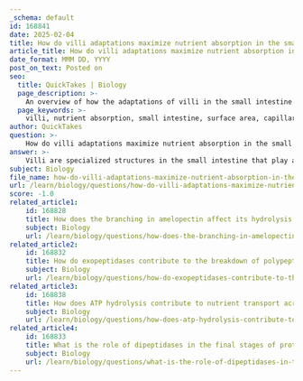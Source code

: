 ```yaml
---
_schema: default
id: 168841
date: 2025-02-04
title: How do villi adaptations maximize nutrient absorption in the small intestine?
article_title: How do villi adaptations maximize nutrient absorption in the small intestine?
date_format: MMM DD, YYYY
post_on_text: Posted on
seo:
  title: QuickTakes | Biology
  page_description: >-
    An overview of how the adaptations of villi in the small intestine maximize nutrient absorption, highlighting increased surface area, vascular networks, specialized epithelial cells, and efficient digestive processes.
  page_keywords: >-
    villi, nutrient absorption, small intestine, surface area, capillaries, lymphatic vessels, epithelial cells, transport proteins, diffusion distance, peristalsis, digestion, health
author: QuickTakes
question: >-
    How do villi adaptations maximize nutrient absorption in the small intestine?
answer: >-
    Villi are specialized structures in the small intestine that play a crucial role in maximizing nutrient absorption. Here are the key adaptations and mechanisms through which villi enhance nutrient absorption:\n\n1. **Increased Surface Area**: Villi are small, finger-like projections that line the inner surface of the small intestine. Their primary function is to significantly increase the surface area available for absorption. Each villus is further covered with microvilli, which are tiny hair-like structures that further amplify the surface area. This extensive surface area allows for a greater amount of nutrients, such as glucose, amino acids, and fatty acids, to be absorbed efficiently during digestion.\n\n2. **Capillary and Lymphatic Network**: Each villus contains a network of capillaries and lymphatic vessels (lacteals). The capillaries facilitate the transport of absorbed nutrients directly into the bloodstream, while the lacteals are responsible for the absorption of fatty acids and fat-soluble vitamins. This dual transport system ensures that nutrients are quickly and effectively delivered to the body.\n\n3. **Epithelial Cell Adaptations**: The epithelial cells that make up the villi have specialized transport proteins and channels that facilitate the uptake of nutrients. These cells are also equipped with enzymes that aid in the final stages of digestion, ensuring that nutrients are in their absorbable forms.\n\n4. **Short Diffusion Distances**: The structure of the villi minimizes the distance that nutrients must diffuse to enter the bloodstream. This is crucial for rapid absorption, as shorter diffusion distances enhance the efficiency of nutrient uptake.\n\n5. **Motility and Mixing**: The muscular contractions of the small intestine (peristalsis) help to mix the chyme (partially digested food) with digestive enzymes and bile, ensuring that nutrients are in close contact with the villi for optimal absorption.\n\nIn summary, the adaptations of villi, including increased surface area, a rich network of blood and lymph vessels, specialized epithelial cells, and efficient mixing and motility, work together to maximize nutrient absorption in the small intestine. This is essential for effective digestion and overall health.
subject: Biology
file_name: how-do-villi-adaptations-maximize-nutrient-absorption-in-the-small-intestine.md
url: /learn/biology/questions/how-do-villi-adaptations-maximize-nutrient-absorption-in-the-small-intestine
score: -1.0
related_article1:
    id: 168828
    title: How does the branching in amelopectin affect its hydrolysis efficiency?
    subject: Biology
    url: /learn/biology/questions/how-does-the-branching-in-amelopectin-affect-its-hydrolysis-efficiency
related_article2:
    id: 168832
    title: How do exopeptidases contribute to the breakdown of polypeptides?
    subject: Biology
    url: /learn/biology/questions/how-do-exopeptidases-contribute-to-the-breakdown-of-polypeptides
related_article3:
    id: 168838
    title: How does ATP hydrolysis contribute to nutrient transport across cell membranes?
    subject: Biology
    url: /learn/biology/questions/how-does-atp-hydrolysis-contribute-to-nutrient-transport-across-cell-membranes
related_article4:
    id: 168833
    title: What is the role of dipeptidases in the final stages of protein digestion?
    subject: Biology
    url: /learn/biology/questions/what-is-the-role-of-dipeptidases-in-the-final-stages-of-protein-digestion
---
```


&nbsp;